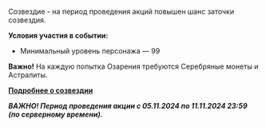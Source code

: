 Созвездие - на период проведения акций повышен шанс заточки созвездия.  
  
**Условия участия в событии:**  

- Минимальный уровень персонажа — 99

  
**Важно!** На каждую попытка Озарения требуются Серебряные монеты и Астралиты.  
  
[**Подробнее о созвездии**](https://infiplay.com/forum/thread/view?id=5605)  
  
**_ВАЖНО! Период проведения акции с 05.11.2024 по 11.11.2024 23:59 (по серверному времени)._**